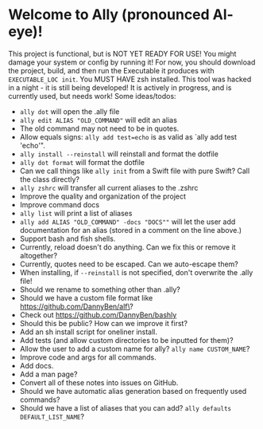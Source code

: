 # Welcome to Ally (pronounced Al-eye)!
This project is functional, but is NOT YET READY FOR USE! You might damage your system or config by running it! For now, you should download the project, build, and then run the Executable it produces with `EXECUTABLE_LOC init`. You MUST HAVE zsh installed. This tool was hacked in a night - it is still being developed! It is actively in progress, and is currently used, but needs work!
Some ideas/todos:
- `ally dot` will open the .ally file
- `ally edit ALIAS "OLD_COMMAND"` will edit an alias
- The old command may not need to be in quotes.
- Allow equals signs: `ally add test=echo` is as valid as `ally add test 'echo'".
- `ally install --reinstall` will reinstall and format the dotfile
- `ally dot format` will format the dotfile
- Can we call things like `ally init` from a Swift file with pure Swift? Call the class directly?
- `ally zshrc` will transfer all current aliases to the .zshrc
- Improve the quality and organization of the project
- Improve command docs
- `ally list` will print a list of aliases
- `ally add ALIAS "OLD_COMMAND" -docs "DOCS""` will let the user add documentation for an alias (stored in a comment on the line above.)
- Support bash and fish shells.
- Currently, reload doesn't do anything. Can we fix this or remove it altogether?
- Currently, quotes need to be escaped. Can we auto-escape them?
- When installing, if `--reinstall` is not specified, don't overwrite the .ally file!
- Should we rename to something other than .ally?
- Should we have a custom file format like https://github.com/DannyBen/alf\?
- Check out https://github.com/DannyBen/bashly
- Should this be public? How can we improve it first?
- Add an sh install script for oneliner install.
- Add tests (and allow custom directories to be inputted for them)?
- Allow the user to add a custom name for ally? `ally name CUSTOM_NAME`?
- Improve code and args for all commands.
- Add docs.
- Add a man page?
- Convert all of these notes into issues on GitHub.
- Should we have automatic alias generation based on frequently used commands?
- Should we have a list of aliases that you can add? `ally defaults DEFAULT_LIST_NAME`?

